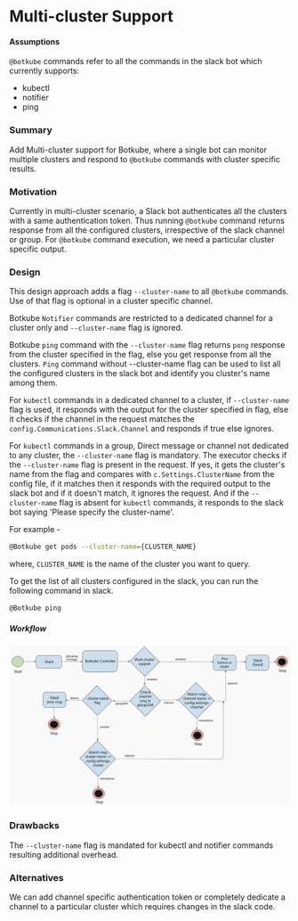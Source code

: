 # Multi-cluster Support

#### Assumptions
`@botkube` commands refer to all the commands in the slack bot which currently supports:
- kubectl
- notifier
- ping


### Summary
Add Multi-cluster support for Botkube, where a single bot can monitor multiple clusters and respond to `@botkube` commands with cluster specific results.

### Motivation
Currently in multi-cluster scenario, a Slack bot authenticates all the clusters with a same authentication token. Thus running `@botkube` command returns response from all the configured clusters, irrespective of the slack channel or group. For `@botkube` command execution, we need a particular cluster specific output.

### Design

This design approach adds a flag `--cluster-name` to all `@botkube` commands. Use of that flag is optional in a cluster specific channel.

Botkube `Notifier` commands are restricted to a dedicated channel for a cluster only and `--cluster-name` flag is ignored.

Botkube `ping` command with the `--cluster-name` flag returns `pong` response from the cluster specified in the flag, else you get response from all the clusters. `Ping` command without --cluster-name flag can be used to list all the configured clusters in the slack bot and identify you cluster's name among them.

For `kubectl` commands in a dedicated channel to a cluster, if `--cluster-name` flag is used, it responds with the output for the cluster specified in flag, else it checks if the channel in the request matches the `config.Communications.Slack.Channel` and responds if true else ignores.

For `kubectl` commands in a group, Direct message or channel not dedicated to any cluster, the `--cluster-name` flag is mandatory. The executor checks if the `--cluster-name` flag is present in the request. If yes, it gets the cluster's name from the flag and compares with `c.Settings.ClusterName` from the config file, if it matches then it responds with the required output to the slack bot and if it doesn't match, it ignores the request. And if the `--cluster-name` flag is absent for `kubectl` commands, it responds to the slack bot saying 'Please specify the cluster-name'.

For example -
```sh
@Botkube get pods --cluster-name={CLUSTER_NAME}
```
where,
`CLUSTER_NAME` is the name of the cluster you want to query.

To get the list of all clusters configured in the slack, you can run the following command in slack.

```sh
@Botkube ping
```

##### Workflow

![Multi_Cluster_Design](./assets/workflow.png)


### Drawbacks
The `--cluster-name` flag is mandated for kubectl and notifier commands resulting additional overhead.

### Alternatives
We can add channel specific authentication token or completely dedicate a channel to a particular cluster which requires changes in the slack code.

